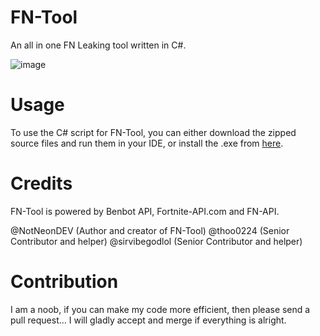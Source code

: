 # FN-Tool
An all in one FN Leaking tool written in C#.

![image](https://user-images.githubusercontent.com/82705218/141682261-039b2d33-3ebd-43b7-b5d6-a39ee9b5f6d3.png)

# Usage 
To use the C# script for FN-Tool, you can either download the zipped source files and run them in your IDE, or install the .exe from [here](https://github.com/NotNeonDEV/FN-Tool/releases/tag/v1.0).

# Credits
FN-Tool is powered by Benbot API, Fortnite-API.com and FN-API.

@NotNeonDEV (Author and creator of FN-Tool)
@thoo0224 (Senior Contributor and helper)
@sirvibegodlol (Senior Contributor and helper)

# Contribution
I am a noob, if you can make my code more efficient, then please send a pull request... I will gladly accept and merge if everything is alright.
